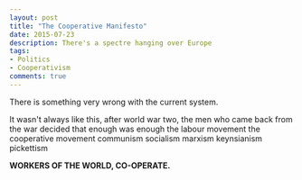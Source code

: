 ```yaml
---
layout: post
title: "The Cooperative Manifesto"
date: 2015-07-23
description: There's a spectre hanging over Europe
tags:
- Politics
- Cooperativism
comments: true
---
```

There is something very wrong with the current system.

<!-- more -->

It wasn't always like this, after world war two, the men who came back from the war decided that enough was enough the labour movement the cooperative movement communism socialism marxism keynsianism pickettism


**WORKERS OF THE WORLD, CO-OPERATE.**
